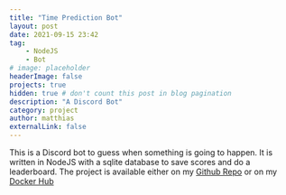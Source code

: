```yaml
---
title: "Time Prediction Bot"
layout: post
date: 2021-09-15 23:42
tag:
    - NodeJS
    - Bot
# image: placeholder
headerImage: false
projects: true
hidden: true # don't count this post in blog pagination
description: "A Discord Bot"
category: project
author: matthias
externalLink: false
---
```


This is a Discord bot to guess when something is going to happen. It is written in NodeJS with a sqlite database to save scores and do a leaderboard. The project is available either on my <a href="https://github.com/HellsCrimson/Time-Prediction-Bot" target="_blank">Github Repo</a> or on my <a href="https://hub.docker.com/r/hellscrimson/timeprediction" target="_blank">Docker Hub</a>